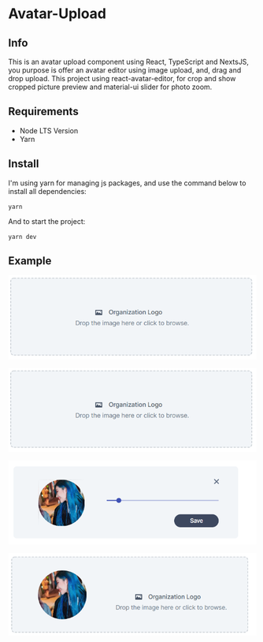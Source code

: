 # Avatar-Upload

## Info

This is an avatar upload component using React, TypeScript and NextsJS, you purpose is offer an avatar editor using image upload, and, drag and drop upload. This project using react-avatar-editor,
for crop and show cropped picture preview and material-ui slider for photo zoom.

## Requirements

- Node LTS Version
- Yarn

## Install

I'm using yarn for managing js packages, and use the command below to install all dependencies:

```
yarn
```

And to start the project:

```
yarn dev
```

## Example

<p align="center">
  <img src="https://github.com/lcsdevs/Avatar-Upload/blob/main/src/assets/componentsExample.PNG" />
</p>

![example 1](https://github.com/lcsdevs/Avatar-Upload/blob/main/src/assets/componentsExample.PNG)

![example 2](https://github.com/lcsdevs/Avatar-Upload/blob/main/src/assets/component2.PNG)

![example 3](https://github.com/lcsdevs/Avatar-Upload/blob/main/src/assets/component3.PNG)


